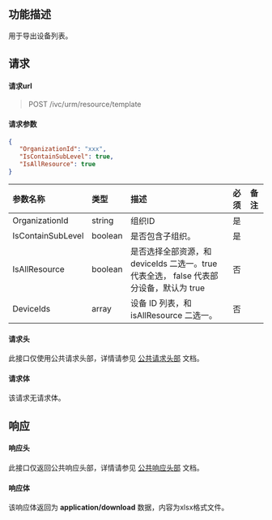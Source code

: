 ## 功能描述

用于导出设备列表。

## 请求

#### 请求url

> POST /ivc/urm/resource/template

#### 请求参数

```json
{
   "OrganizationId": "xxx",
   "IsContainSubLevel": true,
   "IsAllResource": true
}
```

| 参数名称          | 类型    | 描述                                                         | 必须 | 备注 |
| :---------------- | :------ | :----------------------------------------------------------- | :--- | :--- |
| OrganizationId    | string  | 组织ID                                                       | 是   |      |
| IsContainSubLevel | boolean | 是否包含子组织。                                             | 是   |      |
| IsAllResource     | boolean | 是否选择全部资源，和 deviceIds 二选一。true 代表全选， false 代表部分设备，默认为 true | 否   |      |
| DeviceIds         | array   | 设备 ID 列表，和 isAllResource 二选一。                      | 否   |      |

#### 请求头

此接口仅使用公共请求头部，详情请参见 [公共请求头部](https://cloud.tencent.com/document/product/1344/50451) 文档。

#### 请求体

该请求无请求体。

## 响应

#### 响应头

此接口仅返回公共响应头部，详情请参见 [公共响应头部](https://cloud.tencent.com/document/product/1344/50452) 文档。

#### 响应体

该响应体返回为 **application/download** 数据，内容为xlsx格式文件。

